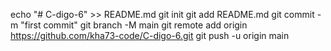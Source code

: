 echo "# C-digo-6" >> README.md
git init
git add README.md
git commit -m "first commit"
git branch -M main
git remote add origin https://github.com/kha73-code/C-digo-6.git
git push -u origin main
